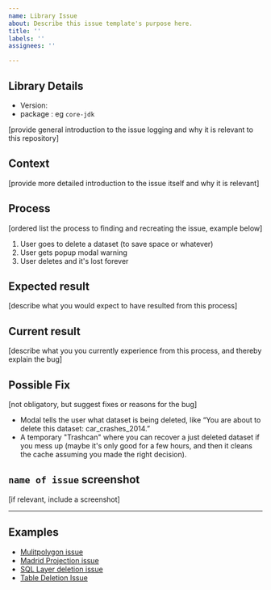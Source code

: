 ```yaml
---
name: Library Issue
about: Describe this issue template's purpose here.
title: ''
labels: ''
assignees: ''

---
```


## Library Details
- Version:  
- package : eg `core-jdk`

[provide general introduction to the issue logging and why it is relevant to this repository]

## Context

[provide more detailed introduction to the issue itself and why it is relevant]

## Process

[ordered list the process to finding and recreating the issue, example below]

1. User goes to delete a dataset (to save space or whatever)
2. User gets popup modal warning
3. User deletes and it's lost forever

## Expected result

[describe what you would expect to have resulted from this process]

## Current result

[describe what you you currently experience from this process, and thereby explain the bug]

## Possible Fix

[not obligatory, but suggest fixes or reasons for the bug]

* Modal tells the user what dataset is being deleted, like “You are about to delete this dataset: car_crashes_2014.”
* A temporary "Trashcan" where you can recover a just deleted dataset if you mess up (maybe it's only good for a few hours, and then it cleans the cache assuming you made the right decision).

## `name of issue` screenshot

[if relevant, include a screenshot]

----

## Examples

* [Mulitpolygon issue](https://github.com/CartoDB/cartodb-platform/issues/721)
* [Madrid Projection issue](https://github.com/CartoDB/cartodb-platform/issues/579)
* [SQL Layer deletion issue](https://github.com/CartoDB/cartodb-platform/issues/598)
* [Table Deletion Issue](https://github.com/CartoDB/cartodb-platform/issues/722)
